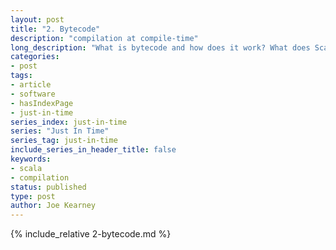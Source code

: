 ```yaml
---
layout: post
title: "2. Bytecode"
description: "compilation at compile-time"
long_description: "What is bytecode and how does it work? What does Scala code look like when compiled to bytecode?"
categories:
- post
tags:
- article
- software
- hasIndexPage
- just-in-time
series_index: just-in-time
series: "Just In Time"
series_tag: just-in-time
include_series_in_header_title: false
keywords:
- scala
- compilation
status: published
type: post
author: Joe Kearney
---
```


{% include_relative 2-bytecode.md %}
